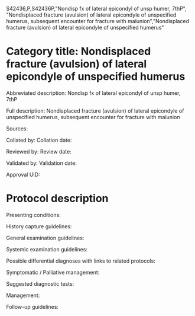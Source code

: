 S42436,P,S42436P,"Nondisp fx of lateral epicondyl of unsp humer, 7thP", "Nondisplaced fracture (avulsion) of lateral epicondyle of unspecified humerus, subsequent encounter for fracture with malunion","Nondisplaced fracture (avulsion) of lateral epicondyle of unspecified humerus"
# Category title: Nondisplaced fracture (avulsion) of lateral epicondyle of unspecified humerus

Abbreviated description: Nondisp fx of lateral epicondyl of unsp humer, 7thP

Full description: Nondisplaced fracture (avulsion) of lateral epicondyle of unspecified humerus, subsequent encounter for fracture with malunion

Sources:

Collated by:
Collation date:

Reviewed by:
Review date:

Validated by:
Validation date:

Approval UID:

# Protocol description

Presenting conditions:

History capture guidelines:

General examination guidelines:

Systemic examination guidelines:

Possible differential diagnoses with links to related protocols:

Symptomatic / Palliative management:

Suggested diagnostic tests:

Management:

Follow-up guidelines:
